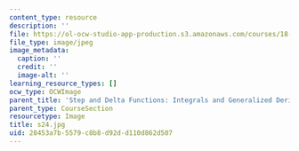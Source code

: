```yaml
---
content_type: resource
description: ''
file: https://ol-ocw-studio-app-production.s3.amazonaws.com/courses/18-03sc-differential-equations-fall-2011/28453a7b5579c8b8d92dd110d862d507_s24.jpg
file_type: image/jpeg
image_metadata:
  caption: ''
  credit: ''
  image-alt: ''
learning_resource_types: []
ocw_type: OCWImage
parent_title: 'Step and Delta Functions: Integrals and Generalized Derivatives'
parent_type: CourseSection
resourcetype: Image
title: s24.jpg
uid: 28453a7b-5579-c8b8-d92d-d110d862d507
---
```

